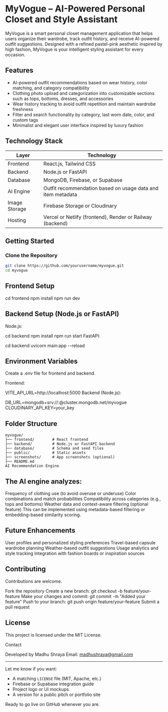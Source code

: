 # MyVogue – AI-Powered Personal Closet and Style Assistant

MyVogue is a smart personal closet management application that helps users organize their wardrobe, track outfit history, and receive AI-powered outfit suggestions. Designed with a refined pastel-pink aesthetic inspired by high fashion, MyVogue is your intelligent styling assistant for every occasion.

## Features

- AI-powered outfit recommendations based on wear history, color matching, and category compatibility
- Clothing photo upload and categorization into customizable sections such as tops, bottoms, dresses, and accessories
- Wear history tracking to avoid outfit repetition and maintain wardrobe freshness
- Filter and search functionality by category, last worn date, color, and custom tags
- Minimalist and elegant user interface inspired by luxury fashion

## Technology Stack

| Layer       | Technology                        |
|-------------|-----------------------------------|
| Frontend    | React.js, Tailwind CSS            |
| Backend     | Node.js or FastAPI                |
| Database    | MongoDB, Firebase, or Supabase    |
| AI Engine   | Outfit recommendation based on usage data and item metadata |
| Image Storage | Firebase Storage or Cloudinary  |
| Hosting     | Vercel or Netlify (frontend), Render or Railway (backend) |

## Getting Started

### Clone the Repository

```bash
git clone https://github.com/yourusername/myvogue.git
cd myvogue
```

## Frontend Setup

cd frontend
npm install
npm run dev

## Backend Setup (Node.js or FastAPI)
Node.js:

cd backend
npm install
npm run start
FastAPI:

cd backend
uvicorn main:app --reload

## Environment Variables
Create a .env file for frontend and backend.

Frontend:

VITE_API_URL=http://localhost:5000
Backend (Node.js):

DB_URL=mongodb+srv://<username>:<password>@cluster.mongodb.net/myvogue
CLOUDINARY_API_KEY=your_key

## Folder Structure
```
myvogue/
├── frontend/        # React frontend
├── backend/         # Node.js or FastAPI backend
├── database/        # Schema and seed files
├── public/          # Static assets
├── screenshots/     # App screenshots (optional)
├── README.md
AI Recommendation Engine
```
## The AI engine analyzes:

Frequency of clothing use (to avoid overuse or underuse)
Color combinations and match probabilities
Compatibility across categories (e.g., tops and bottoms)
Weather data and context-aware filtering (optional feature)
This can be implemented using metadata-based filtering or embedding-based similarity scoring.

## Future Enhancements

User profiles and personalized styling preferences
Travel-based capsule wardrobe planning
Weather-based outfit suggestions
Usage analytics and style tracking
Integration with fashion boards or inspiration sources

## Contributing

Contributions are welcome.

Fork the repository
Create a new branch: git checkout -b feature/your-feature
Make your changes and commit: git commit -m "Added your feature"
Push to your branch: git push origin feature/your-feature
Submit a pull request

## License

This project is licensed under the MIT License.

Contact

Developed by Madhu Shraya
Email: madhushraya@gmail.com


---

Let me know if you want:

- A matching `LICENSE` file (MIT, Apache, etc.)
- Firebase or Supabase integration guide
- Project logo or UI mockups
- A version for a public pitch or portfolio site

Ready to go live on GitHub whenever you are.
